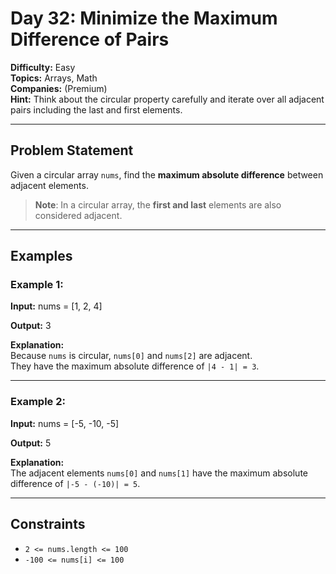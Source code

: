 # Day 32: Minimize the Maximum Difference of Pairs

**Difficulty:** Easy  
**Topics:** Arrays, Math  
**Companies:** (Premium)  
**Hint:** Think about the circular property carefully and iterate over all adjacent pairs including the last and first elements.

---

## Problem Statement

Given a circular array `nums`, find the **maximum absolute difference** between adjacent elements.

> **Note**: In a circular array, the **first and last** elements are also considered adjacent.

---

## Examples

### Example 1:

**Input:**
nums = [1, 2, 4]

**Output:**
3

**Explanation:**  
Because `nums` is circular, `nums[0]` and `nums[2]` are adjacent.  
They have the maximum absolute difference of `|4 - 1| = 3`.

---

### Example 2:

**Input:**
nums = [-5, -10, -5]

**Output:**
5

**Explanation:**  
The adjacent elements `nums[0]` and `nums[1]` have the maximum absolute difference of `|-5 - (-10)| = 5`.

---

## Constraints

- `2 <= nums.length <= 100`
- `-100 <= nums[i] <= 100`